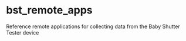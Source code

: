 # bst_remote_apps
Reference remote applications for collecting data from the Baby Shutter Tester device
